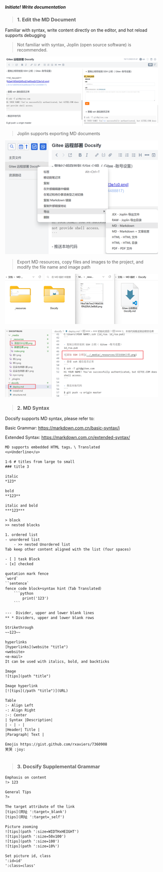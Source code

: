 <!-- 主文件 -->

***Initiate! Write documentation***

> ### 1. Edit the MD Document

Familiar with syntax, write content directly on the editor, and hot reload supports debugging

> Not familiar with syntax, Joplin (open source software) is recommended.

![MD语法1](../_media/_resources/MD语法1.png ':size=80%')

> Joplin supports exporting MD documents

![MD语法2](../_media/_resources/MD语法2.png ':size=50%')

> Export MD resources, copy files and images to the project, and modify the file name and image path

![MD语法3](../_media/_resources/MD语法3.png ':size=70%')

![MD语法4](../_media/_resources/MD语法4.png ':size=70%')


> ### 2. MD Syntax

Docsify supports MD syntax, please refer to:

Basic Grammar: https://markdown.com.cn/basic-syntax/i

Extended Syntax: https://markdown.com.cn/extended-syntax/


```
MD supports embedded HTML tags，\ Translated
<u>Underline</u>

1-6 # titles from large to small
### title 3

italic
*123*

bold
**123**

italic and bold
***123***

> block
>> nested blocks

1. ordered list
- unordered list
	- >> nested Unordered list
Tab keep other content aligned with the list (four spaces)

- [ ] task Block
- [x] checked

quotation mark fence
`word`
``sentence`
fence code block+syntax hint（Tab Translated）
	```python
		print('123')
	```

---  Divider, upper and lower blank lines
** * Dividers, upper and lower blank rows

Strikethrough 
~~123~~

hyperlinks
[hyperlinks](website "title")
<website>
<e-mail>
It can be used with italics, bold, and backticks

Image
![tips](path "title")

Image hyperlink
[![tips](/path "title")](URL)

Table
:- Align Left
-: Align Right
:-: Center
| Syntax |Description|
| - | - |
|Header| Title |
|Paragraph| Text |

Emojis https://gist.github.com/rxaviers/7360908
笑哭 :joy:


```


> ### 3. Docsify Supplemental Grammar

```
Emphasis on content
!> 123

General Tips
?>

The target attribute of the link
[tips](网址 ':target=_blank')
[tips](网址 ':target=_self')

Picture zooming
![tips](path ':size=WIDTHxHEIGHT') 
![tips](path ':size=50x100')
![tips](path ':size=100')
![tips](path ':size=10%')

Set picture id, class
':id=id'
':class=class'

```
